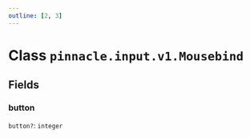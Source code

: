 ```yaml
---
outline: [2, 3]
---
```


# Class `pinnacle.input.v1.Mousebind`




## Fields

### button <Badge type="danger" text="nullable" />

`button?`: <code>integer</code>




